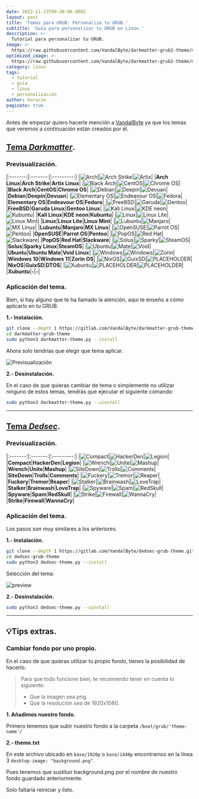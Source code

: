 ```yaml
---
date: 2022-11-13T09:30:00.000Z
layout: post
title: 'Temas para GRUB: Personaliza tu GRUB.'
subtitle: 'Guía para personalizar tu GRUB en Linux.'
description: >-
  Tutorial para personalizar tu GRUB.
image: >-
  https://raw.githubusercontent.com/VandalByte/darkmatter-grub2-theme/main/media/previews/preview-linux.png
optimized_image: >-
  https://raw.githubusercontent.com/VandalByte/darkmatter-grub2-theme/main/media/previews/preview-linux.png
category: linux
tags:
  - tutorial
  - guía
  - linux
  - personalización
author: horacio
paginate: true
---
```


Antes de empezar quiero hacerle mención a [VandalByte](https://github.com/VandalByte) ya que los temas que veremos a continuación están creados por él.

## [Tema *Darkmatter*](https://github.com/VandalByte/darkmatter-grub2-theme).

### Previsualización.

|:-------:|:-------:|:---------:|
|![Arch](https://raw.githubusercontent.com/VandalByte/darkmatter-grub2-theme/main/media/previews/preview-arch.png)|![Arch Strike](https://raw.githubusercontent.com/VandalByte/darkmatter-grub2-theme/main/media/previews/preview-archstrike.png)|![Artix](https://raw.githubusercontent.com/VandalByte/darkmatter-grub2-theme/main/media/previews/preview-artix.png)|
|**Arch Linux**|**Arch Strike**|**Artix Linux**|
|![Black Arch](https://raw.githubusercontent.com/VandalByte/darkmatter-grub2-theme/main/media/previews/preview-blackarch.png)|![CentOS](https://raw.githubusercontent.com/VandalByte/darkmatter-grub2-theme/main/media/previews/preview-centos.png)|![Chrome OS](https://raw.githubusercontent.com/VandalByte/darkmatter-grub2-theme/main/media/previews/preview-chromeos.png)|
|**Black Arch**|**CentOS**|**Chrome OS**|
|![Debian](https://raw.githubusercontent.com/VandalByte/darkmatter-grub2-theme/main/media/previews/preview-debian.png)|![Deepin](https://raw.githubusercontent.com/VandalByte/darkmatter-grub2-theme/main/media/previews/preview-deepin.png)|![Devuan](https://raw.githubusercontent.com/VandalByte/darkmatter-grub2-theme/main/media/previews/preview-devuan.png)|
|**Debian**|**Deepin**|**Devuan**|
|![Elementary OS](https://raw.githubusercontent.com/VandalByte/darkmatter-grub2-theme/main/media/previews/preview-elementary.png)|![Endeavour OS](https://raw.githubusercontent.com/VandalByte/darkmatter-grub2-theme/main/media/previews/preview-endeavour.png)|![Fedora](https://raw.githubusercontent.com/VandalByte/darkmatter-grub2-theme/main/media/previews/preview-fedora.png)|
|**Elementary OS**|**Endeavour OS**|**Fedora**|
|![FreeBSD](https://raw.githubusercontent.com/VandalByte/darkmatter-grub2-theme/main/media/previews/preview-freebsd.png)|![Garuda](https://raw.githubusercontent.com/VandalByte/darkmatter-grub2-theme/main/media/previews/preview-garuda.png)|![Gentoo](https://raw.githubusercontent.com/VandalByte/darkmatter-grub2-theme/main/media/previews/preview-gentoo.png)|
|**FreeBSD**|**Garuda Linux**|**Gentoo Linux**|
|![Kali Linux](https://raw.githubusercontent.com/VandalByte/darkmatter-grub2-theme/main/media/previews/preview-kali.png)|![KDE neon](https://raw.githubusercontent.com/VandalByte/darkmatter-grub2-theme/main/media/previews/preview-kdeneon.png)|![Kubuntu](https://raw.githubusercontent.com/VandalByte/darkmatter-grub2-theme/main/media/previews/preview-kubuntu.png)|
|**Kali Linux**|**KDE neon**|**Kubuntu**|
|![Linux](https://raw.githubusercontent.com/VandalByte/darkmatter-grub2-theme/main/media/previews/preview-linux.png)|![Linux Lite](https://raw.githubusercontent.com/VandalByte/darkmatter-grub2-theme/main/media/previews/preview-linuxlite.png)|![Linux Mint](https://raw.githubusercontent.com/VandalByte/darkmatter-grub2-theme/main/media/previews/preview-linuxmint.png)|
|**Linux**|**Linux Lite**|**Linux Mint**|
|![Lubuntu](https://raw.githubusercontent.com/VandalByte/darkmatter-grub2-theme/main/media/previews/preview-lubuntu.png)|![Manjaro](https://raw.githubusercontent.com/VandalByte/darkmatter-grub2-theme/main/media/previews/preview-manjaro.png)|![MX Linux](https://raw.githubusercontent.com/VandalByte/darkmatter-grub2-theme/main/media/previews/preview-mx.png)|
|**Lubuntu**|**Manjaro**|**MX Linux**|
|![OpenSUSE](https://raw.githubusercontent.com/VandalByte/darkmatter-grub2-theme/main/media/previews/preview-opensuse.png)|![Parrot OS](https://raw.githubusercontent.com/VandalByte/darkmatter-grub2-theme/main/media/previews/preview-parrot.png)|![Pentoo](https://raw.githubusercontent.com/VandalByte/darkmatter-grub2-theme/main/media/previews/preview-pentoo.png)|
|**OpenSUSE**|**Parrot OS**|**Pentoo**|
|![PopOS](https://raw.githubusercontent.com/VandalByte/darkmatter-grub2-theme/main/media/previews/preview-popos.png)|![Red Hat](https://raw.githubusercontent.com/VandalByte/darkmatter-grub2-theme/main/media/previews/preview-redhat.png)|![Slackware](https://raw.githubusercontent.com/VandalByte/darkmatter-grub2-theme/main/media/previews/preview-slackware.png)|
|**PopOS**|**Red Hat**|**Slackware**|
|![Solus](https://raw.githubusercontent.com/VandalByte/darkmatter-grub2-theme/main/media/previews/preview-solus.png)|![Sparky](https://raw.githubusercontent.com/VandalByte/darkmatter-grub2-theme/main/media/previews/preview-sparky.png)|![SteamOS](https://raw.githubusercontent.com/VandalByte/darkmatter-grub2-theme/main/media/previews/preview-steamos.png)|
|**Solus**|**Sparky Linux**|**SteamOS**|
|![Ubuntu](https://raw.githubusercontent.com/VandalByte/darkmatter-grub2-theme/main/media/previews/preview-ubuntu.png)|![Mate](https://raw.githubusercontent.com/VandalByte/darkmatter-grub2-theme/main/media/previews/preview-ubuntumate.png)|![Void](https://raw.githubusercontent.com/VandalByte/darkmatter-grub2-theme/main/media/previews/preview-voidlinux.png)|
|**Ubuntu**|**Ubuntu Mate**|**Void Linux**|
|![Windows](https://raw.githubusercontent.com/VandalByte/darkmatter-grub2-theme/main/media/previews/preview-windows10.png)|![Windows](https://raw.githubusercontent.com/VandalByte/darkmatter-grub2-theme/main/media/previews/preview-windows11.png)|![Zorin](https://raw.githubusercontent.com/VandalByte/darkmatter-grub2-theme/main/media/previews/preview-zorin.png)|
|**Windows 10**|**Windows 11**|**Zorin OS**|
|![NixOS](https://raw.githubusercontent.com/VandalByte/darkmatter-grub2-theme/main/media/previews/preview-nixos.png)|![GuixSD](https://raw.githubusercontent.com/VandalByte/darkmatter-grub2-theme/main/media/previews/preview-guixsd.png)|![PLACEHOLDER](https://raw.githubusercontent.com/VandalByte/darkmatter-grub2-theme/main/media/previews/preview-dtos.png)|
|**NixOS**|**GuixSD**|**DTOS**|
|![Xubuntu](https://raw.githubusercontent.com/VandalByte/darkmatter-grub2-theme/main/media/previews/preview-xubuntu.png)|![PLACEHOLDER](https://raw.githubusercontent.com/VandalByte/darkmatter-grub2-theme/main/media/previews/placeholder.png)|![PLACEHOLDER](https://raw.githubusercontent.com/VandalByte/darkmatter-grub2-theme/main/media/previews/placeholder.png)|
|**Xubuntu**|**-**|**-**|

### Aplicación del tema.

Bien, si hay alguno que te ha llamado la atención, aquí te enseño a cómo aplicarlo en tu GRUB.

**1.- Instalación.**

~~~bash
git clone --depth 1 https://gitlab.com/VandalByte/darkmatter-grub-theme.git
cd darkmatter-grub-theme
sudo python3 darkmatter-theme.py --install
~~~

Ahora solo tendrías que elegir que tema aplicar.

![Previsualización](http://telegra.ph/file/e362962e4c273d9ea9c71.jpg)

**2.- Desinstalación.**

En el caso de que quieras cambiar de tema o simplemente no utilizar ninguno de estos temas, tendrás que ejecutar el siguiente comando:

~~~bash
sudo python3 darkmatter-theme.py --uinstall
~~~

---

## [Tema *Dedsec*](https://github.com/VandalByte/dedsec-grub2-theme).

### Previsualización.

|:-------:|:-------:|:---------:|
|![Compact](https://raw.githubusercontent.com/VandalByte/dedsec-grub2-theme/main/media/previews/preview-compact.png)|![HackerDen](https://raw.githubusercontent.com/VandalByte/dedsec-grub2-theme/main/media/previews/preview-hackerden.png)|![Legion](https://raw.githubusercontent.com/VandalByte/dedsec-grub2-theme/main/media/previews/preview-legion.png)|
|**Compact**|**HackerDen**|**Legion**|
|![Wrench](https://raw.githubusercontent.com/VandalByte/dedsec-grub2-theme/main/media/previews/preview-wrench.png)|![Unite](https://raw.githubusercontent.com/VandalByte/dedsec-grub2-theme/main/media/previews/preview-unite.png)|![Mashup](https://raw.githubusercontent.com/VandalByte/dedsec-grub2-theme/main/media/previews/preview-mashup.png)|
|**Wrench**|**Unite**|**Mashup**|
|![SiteDown](https://raw.githubusercontent.com/VandalByte/dedsec-grub2-theme/main/media/previews/preview-sitedown.png)|![Trolls](https://raw.githubusercontent.com/VandalByte/dedsec-grub2-theme/main/media/previews/preview-trolls.png)|![Comments](https://raw.githubusercontent.com/VandalByte/dedsec-grub2-theme/main/media/previews/preview-comments.png)|
|**SiteDown**|**Trolls**|**Comments**|
|![Fuckery](https://raw.githubusercontent.com/VandalByte/dedsec-grub2-theme/main/media/previews/preview-fuckery.png)|![Tremor](https://raw.githubusercontent.com/VandalByte/dedsec-grub2-theme/main/media/previews/preview-tremor.png)|![Reaper](https://raw.githubusercontent.com/VandalByte/dedsec-grub2-theme/main/media/previews/preview-reaper.png)|
|**Fuckery**|**Tremor**|**Reaper**|
|![Stalker](https://raw.githubusercontent.com/VandalByte/dedsec-grub2-theme/main/media/previews/preview-stalker.png)|![Brainwash](https://raw.githubusercontent.com/VandalByte/dedsec-grub2-theme/main/media/previews/preview-brainwash.png)|![LoveTrap](https://raw.githubusercontent.com/VandalByte/dedsec-grub2-theme/main/media/previews/preview-lovetrap.png)|
|**Stalker**|**Brainwash**|**LoveTrap**|
|![Spyware](https://raw.githubusercontent.com/VandalByte/dedsec-grub2-theme/main/media/previews/preview-spyware.png)|![Spam](https://raw.githubusercontent.com/VandalByte/dedsec-grub2-theme/main/media/previews/preview-spam.png)|![RedSkull](https://raw.githubusercontent.com/VandalByte/dedsec-grub2-theme/main/media/previews/preview-redskull.png)|
|**Spyware**|**Spam**|**RedSkull**|
|![Strike](https://raw.githubusercontent.com/VandalByte/dedsec-grub2-theme/main/media/previews/preview-strike.png)|![Firewall](https://raw.githubusercontent.com/VandalByte/dedsec-grub2-theme/main/media/previews/preview-firewall.png)|![WannaCry](https://raw.githubusercontent.com/VandalByte/dedsec-grub2-theme/main/media/previews/preview-wannacry.png)|
|**Strike**|**Firewall**|**WannaCry**|

### Aplicación del tema.

Los pasos son muy similares a los anteriores.

**1.- Instalación.**

~~~bash
git clone --depth 1 https://gitlab.com/VandalByte/dedsec-grub-theme.git
cd dedsec-grub-theme
sudo python3 dedsec-theme.py --install
~~~

Selección del tema:

![preview](http://telegra.ph/file/058bd02c092225de90070.jpg)

**2.- Desinstalación.**

~~~bash
sudo python3 dedsec-theme.py --uinstall
~~~

---

## 💡Tips extras.

### Cambiar fondo por uno propio.

En el caso de que quieras utilizar tu propio fondo, tienes la posibilidad de hacerlo.

> Para que todo funcione bien, te recomiendo tener en cuenta lo siguiente:
>
> - Que la imagen sea png.
> - Que la resolución sea de 1920x1080.

**1. Añadimos nuestro fondo.**

Primero tenemos que subir nuestro fondo a la carpeta `/boot/grub/'theme-name'/`

**2.- theme.txt**

En este archivo ubicado en `base/1920p` o `base/1440p` encontramos en la línea 3 `desktop-image: "background.png"`.

Pues tenemos que sustituir background.png por el nombre de nuestro fondo guardado anteriormente.

Solo faltaría reiniciar y listo.

<!-- --page-break-- -->
